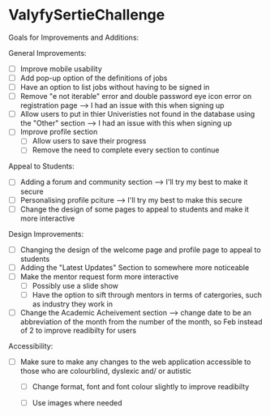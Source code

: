 # ValyfySertieChallenge

Goals for Improvements and Additions:

General Improvements:
- [ ] Improve mobile usability
- [ ] Add pop-up option of the definitions of jobs
- [ ] Have an option to list jobs without having to be signed in
- [ ] Remove "e not iterable" error and double password eye icon error on registration page --> I had an issue with this when signing up
- [ ] Allow users to put in thier Univeristies not found in the database using the "Other" section --> I had an issue with this when signing up
- [ ] Improve profile section
  - [ ] Allow users to save their progress
  - [ ] Remove the need to complete every section to continue
 
Appeal to Students:
- [ ] Adding a forum and community section --> I'll try my best to make it secure
- [ ] Personalising profile pciture --> I'll try my best to make this secure
- [ ] Change the design of some pages to appeal to students and make it more interactive

Design Improvements:
- [ ] Changing the design of the welcome page and profile page to appeal to students
- [ ] Adding the "Latest Updates" Section to somewhere more noticeable
- [ ] Make the mentor request form more interactive
  - [ ] Possibly use a slide show
  - [ ] Have the option to sift through mentors in terms of catergories, such as industry they work in
- [ ] Change the Academic Acheivement section --> change date to be an abbreviation of the month from the number of the month, so Feb instead of 2 to improve readibilty for users

Accessibility:
- [ ] Make sure to make any changes to the web application accessible to those who are colourblind, dyslexic and/ or autistic
  - [ ] Change format, font and font colour slightly to improve readibilty
  - [ ] Use images where needed
 
